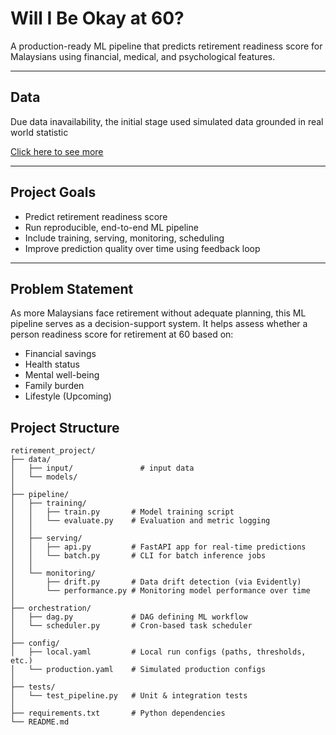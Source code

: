 # Will I Be Okay at 60? 

A production-ready ML pipeline that predicts retirement readiness score for Malaysians using financial, medical, and psychological features. 

---

## Data

Due data inavailability, the initial stage used simulated data grounded in real world statistic

[Click here to see more](https://github.com/shanurwan/Malaysian-Retirement-Dataset)

---

## Project Goals

- Predict retirement readiness score
- Run reproducible, end-to-end ML pipeline
- Include training, serving, monitoring, scheduling 
- Improve prediction quality over time using feedback loop

---

## Problem Statement 

As more Malaysians face retirement without adequate planning, this ML pipeline serves as a decision-support system.
It helps assess whether a person readiness score for retirement at 60 based on:

- Financial savings
- Health status
- Mental well-being
- Family burden
- Lifestyle (Upcoming)

## Project Structure

```text
retirement_project/
├── data/
│   ├── input/               # input data
│   └── models/           
│
├── pipeline/
│   ├── training/
│   │   ├── train.py       # Model training script
│   │   └── evaluate.py    # Evaluation and metric logging
│   │
│   ├── serving/
│   │   ├── api.py         # FastAPI app for real-time predictions
│   │   └── batch.py       # CLI for batch inference jobs
│   │
│   └── monitoring/
│       ├── drift.py       # Data drift detection (via Evidently)
│       └── performance.py # Monitoring model performance over time
│
├── orchestration/
│   ├── dag.py             # DAG defining ML workflow
│   └── scheduler.py       # Cron-based task scheduler
│
├── config/
│   ├── local.yaml         # Local run configs (paths, thresholds, etc.)
│   └── production.yaml    # Simulated production configs
│
├── tests/
│   └── test_pipeline.py   # Unit & integration tests
│
├── requirements.txt       # Python dependencies
└── README.md              
```
